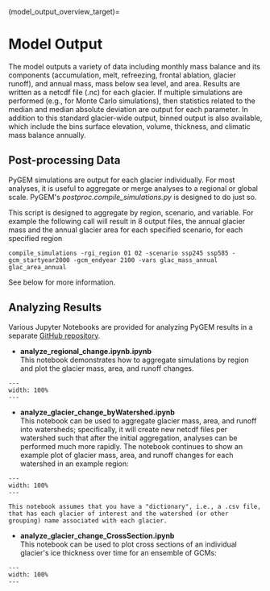 (model_output_overview_target)=
# Model Output 
The model outputs a variety of data including monthly mass balance and its components (accumulation, melt, refreezing, frontal ablation, glacier runoff), and annual mass, mass below sea level, and area. Results are written as a netcdf file (.nc) for each glacier. If multiple simulations are performed (e.g., for Monte Carlo simulations), then statistics related to the median and median absolute deviation are output for each parameter. In addition to this standard glacier-wide output, binned output is also available, which include the bins surface elevation, volume, thickness, and climatic mass balance annually.

## Post-processing Data
PyGEM simulations are output for each glacier individually. For most analyses, it is useful to aggregate or merge analyses to a regional or global scale. PyGEM's *postproc.compile_simulations.py* is designed to do just so.

This script is designed to aggregate by region, scenario, and variable. For example the following call will result in 8 output files, the annual glacier mass and the annual glacier area for each specified scenario, for each specified region

 ```
compile_simulations -rgi_region 01 02 -scenario ssp245 ssp585 -gcm_startyear2000 -gcm_endyear 2100 -vars glac_mass_annual glac_area_annual
 ```
 See below for more information.

## Analyzing Results
Various Jupyter Notebooks are provided for analyzing PyGEM results in a separate [GitHub repository](https://github.com/PyGEM-Community/PyGEM-notebooks).

- **analyze_regional_change.ipynb.ipynb** <br>This notebook demonstrates how to aggregate simulations by region and plot the glacier mass, area, and runoff changes.
```{figure} _static/analyze_glacier_change_region11.png
---
width: 100%
---
```
- **analyze_glacier_change_byWatershed.ipynb** <br>This notebook can be used to aggregate glacier mass, area, and runoff into watersheds; specifically, it will create new netcdf files per watershed such that after the initial aggregation, analyses can be performed much more rapidly. The notebook continues to show an example plot of glacier mass, area, and runoff changes for each watershed in an example region:
```{figure} _static/R06_change.png
---
width: 100%
---
```
```{note}
This notebook assumes that you have a "dictionary", i.e., a .csv file, that has each glacier of interest and the watershed (or other grouping) name associated with each glacier.
```
- **analyze_glacier_change_CrossSection.ipynb** <br>This notebook can be used to plot cross sections of an individual glacier's ice thickness over time for an ensemble of GCMs:
```{figure} _static/15.03733_profile_2100_ssps.png
---
width: 100%
---
```